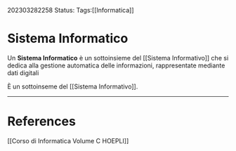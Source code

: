 202303282258
Status: 
Tags:[[Informatica]]

# Sistema Informatico
Un **Sistema Informatico** è un sottoinsieme del [[Sistema Informativo]] che si dedica alla gestione automatica delle informazioni, rappresentate mediante dati digitali

È un sottoinseme del [[Sistema Informativo]].



---
# References
[[Corso di Informatica Volume C HOEPLI]]